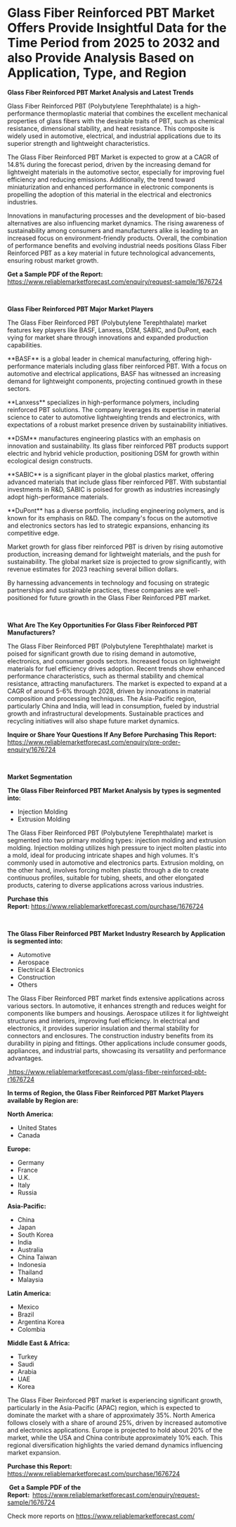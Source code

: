 <p><h1>Glass Fiber Reinforced PBT Market Offers Provide Insightful Data for the Time Period from 2025 to 2032 and also Provide Analysis Based on Application, Type, and Region</h1></p><p><strong>Glass Fiber Reinforced PBT Market Analysis and Latest Trends</strong></p>
<p><p>Glass Fiber Reinforced PBT (Polybutylene Terephthalate) is a high-performance thermoplastic material that combines the excellent mechanical properties of glass fibers with the desirable traits of PBT, such as chemical resistance, dimensional stability, and heat resistance. This composite is widely used in automotive, electrical, and industrial applications due to its superior strength and lightweight characteristics.</p><p>The Glass Fiber Reinforced PBT Market is expected to grow at a CAGR of 14.8% during the forecast period, driven by the increasing demand for lightweight materials in the automotive sector, especially for improving fuel efficiency and reducing emissions. Additionally, the trend toward miniaturization and enhanced performance in electronic components is propelling the adoption of this material in the electrical and electronics industries. </p><p>Innovations in manufacturing processes and the development of bio-based alternatives are also influencing market dynamics. The rising awareness of sustainability among consumers and manufacturers alike is leading to an increased focus on environment-friendly products. Overall, the combination of performance benefits and evolving industrial needs positions Glass Fiber Reinforced PBT as a key material in future technological advancements, ensuring robust market growth.</p></p>
<p><strong>Get a Sample PDF of the Report:&nbsp;</strong> <a href="https://www.reliablemarketforecast.com/enquiry/request-sample/1676724?utm_campaign=3132&utm_medium=2&utm_source=Github&utm_content=ia&utm_term=24032025&utm_id=glass-fiber-reinforced-pbt">https://www.reliablemarketforecast.com/enquiry/request-sample/1676724</a></p>
<p>&nbsp;</p>
<p><strong>Glass Fiber Reinforced PBT Major Market Players</strong></p>
<p><p>The Glass Fiber Reinforced PBT (Polybutylene Terephthalate) market features key players like BASF, Lanxess, DSM, SABIC, and DuPont, each vying for market share through innovations and expanded production capabilities.</p><p>**BASF** is a global leader in chemical manufacturing, offering high-performance materials including glass fiber reinforced PBT. With a focus on automotive and electrical applications, BASF has witnessed an increasing demand for lightweight components, projecting continued growth in these sectors.</p><p>**Lanxess** specializes in high-performance polymers, including reinforced PBT solutions. The company leverages its expertise in material science to cater to automotive lightweighting trends and electronics, with expectations of a robust market presence driven by sustainability initiatives.</p><p>**DSM** manufactures engineering plastics with an emphasis on innovation and sustainability. Its glass fiber reinforced PBT products support electric and hybrid vehicle production, positioning DSM for growth within ecological design constructs.</p><p>**SABIC** is a significant player in the global plastics market, offering advanced materials that include glass fiber reinforced PBT. With substantial investments in R&D, SABIC is poised for growth as industries increasingly adopt high-performance materials.</p><p>**DuPont** has a diverse portfolio, including engineering polymers, and is known for its emphasis on R&D. The company's focus on the automotive and electronics sectors has led to strategic expansions, enhancing its competitive edge.</p><p>Market growth for glass fiber reinforced PBT is driven by rising automotive production, increasing demand for lightweight materials, and the push for sustainability. The global market size is projected to grow significantly, with revenue estimates for 2023 reaching several billion dollars.</p><p>By harnessing advancements in technology and focusing on strategic partnerships and sustainable practices, these companies are well-positioned for future growth in the Glass Fiber Reinforced PBT market.</p></p>
<p>&nbsp;</p>
<p><strong>What Are The Key Opportunities For Glass Fiber Reinforced PBT Manufacturers?</strong></p>
<p><p>The Glass Fiber Reinforced PBT (Polybutylene Terephthalate) market is poised for significant growth due to rising demand in automotive, electronics, and consumer goods sectors. Increased focus on lightweight materials for fuel efficiency drives adoption. Recent trends show enhanced performance characteristics, such as thermal stability and chemical resistance, attracting manufacturers. The market is expected to expand at a CAGR of around 5-6% through 2028, driven by innovations in material composition and processing techniques. The Asia-Pacific region, particularly China and India, will lead in consumption, fueled by industrial growth and infrastructural developments. Sustainable practices and recycling initiatives will also shape future market dynamics.</p></p>
<p><strong>Inquire or Share Your Questions If Any Before Purchasing This Report:</strong> <a href="https://www.reliablemarketforecast.com/enquiry/pre-order-enquiry/1676724?utm_campaign=3132&utm_medium=2&utm_source=Github&utm_content=ia&utm_term=24032025&utm_id=glass-fiber-reinforced-pbt">https://www.reliablemarketforecast.com/enquiry/pre-order-enquiry/1676724</a></p>
<p>&nbsp;</p>
<p><strong>Market Segmentation</strong></p>
<p><strong>The Glass Fiber Reinforced PBT Market Analysis by types is segmented into:</strong></p>
<p><ul><li>Injection Molding</li><li>Extrusion Molding</li></ul></p>
<p><p>The Glass Fiber Reinforced PBT (Polybutylene Terephthalate) market is segmented into two primary molding types: injection molding and extrusion molding. Injection molding utilizes high pressure to inject molten plastic into a mold, ideal for producing intricate shapes and high volumes. It's commonly used in automotive and electronics parts. Extrusion molding, on the other hand, involves forcing molten plastic through a die to create continuous profiles, suitable for tubing, sheets, and other elongated products, catering to diverse applications across various industries.</p></p>
<p><strong>Purchase this Report:&nbsp;</strong><a href="https://www.reliablemarketforecast.com/purchase/1676724?utm_campaign=3132&utm_medium=2&utm_source=Github&utm_content=ia&utm_term=24032025&utm_id=glass-fiber-reinforced-pbt">https://www.reliablemarketforecast.com/purchase/1676724</a></p>
<p>&nbsp;</p>
<p><strong>The Glass Fiber Reinforced PBT Market Industry Research by Application is segmented into:</strong></p>
<p><ul><li>Automotive</li><li>Aerospace</li><li>Electrical & Electronics</li><li>Construction</li><li>Others</li></ul></p>
<p><p>The Glass Fiber Reinforced PBT market finds extensive applications across various sectors. In automotive, it enhances strength and reduces weight for components like bumpers and housings. Aerospace utilizes it for lightweight structures and interiors, improving fuel efficiency. In electrical and electronics, it provides superior insulation and thermal stability for connectors and enclosures. The construction industry benefits from its durability in piping and fittings. Other applications include consumer goods, appliances, and industrial parts, showcasing its versatility and performance advantages.</p></p>
<p><a href="https://www.reliablemarketforecast.com/glass-fiber-reinforced-pbt-r1676724?utm_campaign=3132&utm_medium=2&utm_source=Github&utm_content=ia&utm_term=24032025&utm_id=glass-fiber-reinforced-pbt">&nbsp;https://www.reliablemarketforecast.com/glass-fiber-reinforced-pbt-r1676724</a></p>
<p><strong>In terms of Region, the Glass Fiber Reinforced PBT Market Players available by Region are:</strong></p>
<p>
    <p> <strong> North America: </strong>
        <ul>
            <li>United States</li>
            <li>Canada</li>
        </ul>
        </p> 
    <p> <strong> Europe: </strong>
        <ul>
            <li>Germany</li>
            <li>France</li>
            <li>U.K.</li>
            <li>Italy</li>
            <li>Russia</li>
        </ul>
        </p> 
    <p> <strong> Asia-Pacific: </strong>
        <ul>
            <li>China</li>
            <li>Japan</li>
            <li>South Korea</li>
            <li>India</li>
            <li>Australia</li>
            <li>China Taiwan</li>
            <li>Indonesia</li>
            <li>Thailand</li>
            <li>Malaysia</li>
        </ul>
        </p> 
    <p> <strong> Latin America: </strong>
        <ul>
            <li>Mexico</li>
            <li>Brazil</li>
            <li>Argentina Korea</li>
            <li>Colombia</li>
        </ul>
        </p> 
    <p> <strong> Middle East & Africa: </strong>
        <ul>
            <li>Turkey</li>
            <li>Saudi</li>
            <li>Arabia</li>
            <li>UAE</li>
            <li>Korea</li>
        </ul>
    </p>
    </p>
<p><p>The Glass Fiber Reinforced PBT market is experiencing significant growth, particularly in the Asia-Pacific (APAC) region, which is expected to dominate the market with a share of approximately 35%. North America follows closely with a share of around 25%, driven by increased automotive and electronics applications. Europe is projected to hold about 20% of the market, while the USA and China contribute approximately 10% each. This regional diversification highlights the varied demand dynamics influencing market expansion.</p></p>
<p><strong>Purchase this Report: </strong><a href="https://www.reliablemarketforecast.com/purchase/1676724?utm_campaign=3132&utm_medium=2&utm_source=Github&utm_content=ia&utm_term=24032025&utm_id=glass-fiber-reinforced-pbt">https://www.reliablemarketforecast.com/purchase/1676724</a></p>
<p>&nbsp;<strong>Get a Sample PDF of the Report:&nbsp;&nbsp;</strong><a href="https://www.reliablemarketforecast.com/enquiry/request-sample/1676724?utm_campaign=3132&utm_medium=2&utm_source=Github&utm_content=ia&utm_term=24032025&utm_id=glass-fiber-reinforced-pbt">https://www.reliablemarketforecast.com/enquiry/request-sample/1676724</a></p>
<p><strong></strong></p>
<p>Check more reports on <a href="https://www.reliablemarketforecast.com/?utm_campaign=3132&utm_medium=2&utm_source=Github&utm_content=ia&utm_term=24032025&utm_id=glass-fiber-reinforced-pbt">https://www.reliablemarketforecast.com/</a></p>